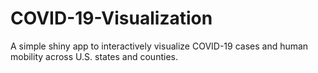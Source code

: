 # COVID-19-Visualization
A simple shiny app to interactively visualize COVID-19 cases and human mobility across U.S. states and counties. 

